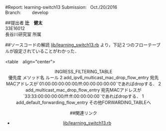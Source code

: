 #Report: learning-switch13
Submission: &nbsp; Oct./20/2016<br>
Branch: &nbsp;&nbsp;&nbsp;&nbsp;&nbsp;&nbsp;&nbsp; develop<br>






##提出者
<B>辻　健太</B><br>
33E16012<br>
長谷川研究室 所属<br>




##ソースコードの解読
[lib/learning_switch13.rb](lib/learning_switch13.rb)
より，下記２つのフローテーブルが設定されていることがわかった．

<table　align="center">
  <center><caption>INGRESS_FILTERING_TABLE</caption><center>
  <tr>
    <td>優先度</td>
    <td>メソッド名</td>
    <td>ルール</td>
  </tr>
  <tr>
    <td>2</td>
    <td>add_ipv6_multicast_mac_drop_flow_entry</td>
    <td>宛先MACアドレスが`01:00:00:00:00:00/ff:00:00:00:00:00`であればdropする．</td>
  </tr>
  <tr>
    <td>2</td>
    <td>add_multicast_mac_drop_flow_entry</td>
    <td>宛先MACアドレスが`33:33:00:00:00:00/ff:ff:00:00:00:00`であればdropする．</td>
  </tr>
  <tr>
    <td>1</td>
    <td>add_default_forwarding_flow_entry</td>
    <td>その他FORWARDING_TABLEへ</td>
  </tr>
</table>






##関連リンク
* [lib/learning_switch13.rb](lib/learning_switch13.rb)

